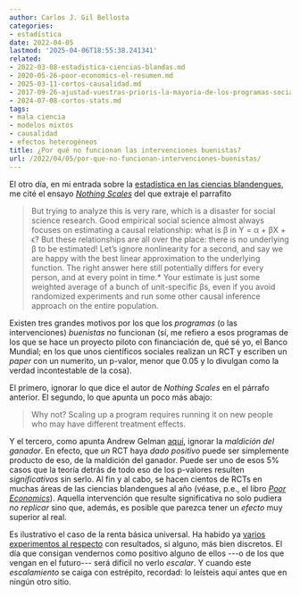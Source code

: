 ```yaml
---
author: Carlos J. Gil Bellosta
categories:
- estadística
date: 2022-04-05
lastmod: '2025-04-06T18:55:38.241341'
related:
- 2022-03-08-estadistica-ciencias-blandas.md
- 2020-05-26-poor-economics-el-resumen.md
- 2025-03-11-cortos-causalidad.md
- 2017-09-26-ajustad-vuestras-prioris-la-mayoria-de-los-programas-sociales-carecen-de-efectos-positivos.md
- 2024-07-08-cortos-stats.md
tags:
- mala ciencia
- modelos mixtos
- causalidad
- efectos heterogéneos
title: ¿Por qué no funcionan las intervenciones buenistas?
url: /2022/04/05/por-que-no-funcionan-intervenciones-buenistas/
---
```


El otro día, en mi entrada sobre la [estadística en las ciencias blandengues](/2022/03/08/estadistica-ciencias-blandas/),
me cité el ensayo [_Nothing Scales_](https://jasonkerwin.com/nonparibus/2021/11/03/nothing-scales/)
del que extraje el parrafito

>But trying to analyze this is very rare, which is a disaster for social science research. Good empirical social science almost always focuses on estimating a causal relationship: what is β in Y = α + βX + ϵ? But these relationships are all over the place: there is no underlying β to be estimated! Let’s ignore nonlinearity for a second, and say we are happy with the best linear approximation to the underlying function. The right answer here still potentially differs for every person, and at every point in time.* Your estimate is just some weighted average of a bunch of unit-specific βs, even if you avoid randomized experiments and run some other causal inference approach on the entire population.

Existen tres grandes motivos por los que los _programas_ (o las intervenciones) _buenistas_ no funcionan (sí, me refiero a esos programas de los que se hace un proyecto piloto con financiación de, qué sé yo, el Banco Mundial; en los que unos científicos sociales realizan un RCT y escriben un _paper_ con un numerito, un p-valor, menor que 0.05 y lo divulgan como la verdad incontestable de la cosa).

El primero, ignorar lo que dice el autor de _Nothing Scales_ en el párrafo anterior. El segundo, lo que apunta un poco más abajo:

> Why not? Scaling up a program requires running it on new people who may have different treatment effects.

Y el tercero, como apunta Andrew Gelman [aquí](https://statmodeling.stat.columbia.edu/2021/11/30/importance-of-understanding-variation-when-considering-how-a-treatment-effect-will-scale/),
ignorar la _maldición del ganador_. En efecto, que _un_ RCT haya _dado positivo_ puede ser simplemente producto de eso, de la maldición del ganador. Puede ser uno de esos 5% casos que la teoría detrás de todo eso de los p-valores resulten _significativos_ sin serlo. Al fin y al cabo, se hacen cientos de RCTs en muchas áreas de las ciencias blandengues al año (véase, p.e., el libro [_Poor Economics_](/2020/05/26/poor-economics-el-resumen/)). Aquella intervención que resulte significativa no solo pudiera _no replicar_ sino que, además, es posible que parezca tener un _efecto_ muy superior al real.

Es ilustrativo el caso de la renta básica universal. Ha habido ya [varios experimentos al respecto](https://www.vox.com/future-perfect/2020/2/19/21112570/universal-basic-income-ubi-map) con resultados, si alguno, más bien discretos. El día que consigan vendernos como positivo alguno de ellos ---o de los que vengan en el futuro--- será difícil no verlo _escalar_. Y cuando este _escalamiento_ se caiga con estrépito, recordad: lo leísteis aquí antes que en ningún otro sitio.